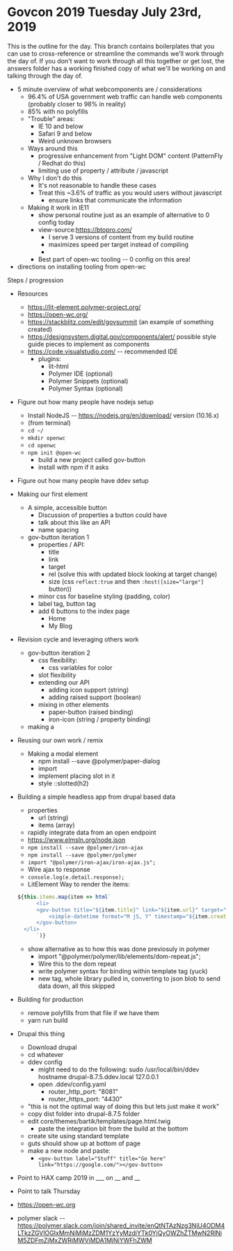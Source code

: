 # Govcon 2019 Tuesday July 23rd, 2019
This is the outline for the day. This branch contains boilerplates that you can use to cross-reference or streamline the commands we'll work through the day of. If you don't want to work through all this together or get lost, the answers folder has a working finished copy of what we'll be working on and talking through the day of.

- 5 minute overview of what webcomponents are / considerations
  - 96.4% of USA government web traffic can handle web components (probably closer to 98% in reality)
  - 85% with no polyfills
  - "Trouble" areas:
    - IE 10 and below
    - Safari 9 and below
    - Weird unknown browsers
  - Ways around this
    - progressive enhancement from "Light DOM" content (PatternFly / Redhat do this)
    - limiting use of property / attribute / javascript
  - Why I don't do this
    - It's not reasonable to handle these cases
    - Treat this ~3.6% of traffic as you would users without javascript
      - ensure links that communicate the information
  - Making it work in IE11
    - show personal routine just as an example of alternative to 0 config today
    - view-source:https://btopro.com/
      - I serve 3 versions of content from my build routine
      - maximizes speed per target instead of compiling
      - <script src="./node_modules/@webcomponents/webcomponentsjs/webcomponents-loader.js"></script>
    - Best part of open-wc tooling -- 0 config on this area!
- directions on installing tooling from open-wc

Steps / progression
- Resources
  - https://lit-element.polymer-project.org/
  - https://open-wc.org/
  - https://stackblitz.com/edit/govsummit (an example of something created)
  - https://designsystem.digital.gov/components/alert/ possible style guide pieces to implement as components
  - https://code.visualstudio.com/ -- recommended IDE
    - plugins:
      - lit-html
      - Polymer IDE (optional)
      - Polymer Snippets (optional)
      - Polymer Syntax (optional)
- Figure out how many people have nodejs setup
  - Install NodeJS -- https://nodejs.org/en/download/ version (10.16.x)
  - (from terminal)
  - `cd ~/`
  - `mkdir openwc`
  - `cd openwc`
  - `npm init @open-wc`
    - build a new project called gov-button
    - install with npm if it asks
- Figure out how many people have ddev setup
- Making our first element
  - A simple, accessible button
    - Discussion of properties a button could have
    - talk about this like an API
    - name spacing
  - gov-button iteration 1
    - properties / API:
      - title
      - link
      - target
      - rel (solve this with updated block looking at target change)
      - size (css `reflect:true` and then `:host([size="large"]` button))
    - minor css for baseline styling (padding, color)
    - label tag, button tag
    - add 6 buttons to the index page
      - Home
      - My Blog
- Revision cycle and leveraging others work
  - gov-button iteration 2
    - css flexibility:
      - css variables for color
    - slot flexibility
    - extending our API
      - adding icon support (string)
      - adding raised support (boolean)
    - mixing in other elements
      - paper-button (raised binding)
      - iron-icon (string / property binding)
  - making a
- Reusing our own work / remix
  - Making a modal element
    - npm install --save @polymer/paper-dialog
    - import
    - implement placing slot in it
    - style ::slotted(h2)
- Building a simple headless app from drupal based data
  - properties
    - url (string)
    - items (array)
  - rapidly integrate data from an open endpoint
  - https://www.elmsln.org/node.json
  - `npm install --save @polymer/iron-ajax`
  - `npm install --save @polymer/polymer`
  - `import "@polymer/iron-ajax/iron-ajax.js";`
  - Wire ajax to response
  - `console.log(e.detail.response);`
  - LitElement Way to render the items:
  ```js
  ${this.items.map(item => html`
        <li>
        <gov-button title="${item.title}" link="${item.url}" target="_blank">
            <simple-datetime format="M jS, Y" timestamp="${item.created}" unix></simple-datetime>
        </gov-button>
    </li>
        `)}
   ```

  - show alternative as to how this was done previosuly in polymer
    - import "@polymer/polymer/lib/elements/dom-repeat.js";
    - Wire this to the dom repeat
    - write polymer syntax for binding within template tag (yuck)
    - new tag, whole library pulled in, converting to json blob to send data down, all this skipped

- Building for production
  - remove polyfills from that file if we have them
  - yarn run build

- Drupal this thing
  - Download drupal
  - cd whatever
  - ddev config
    - might need to do the following:
    sudo /usr/local/bin/ddev hostname drupal-8.7.5.ddev.local 127.0.0.1 
    - open .ddev/config.yaml
      - router_http_port: "8081"
      - router_https_port: "4430"
  - "this is not the optimal way of doing this but lets just make it work"
  - copy dist folder into drupal-8.7.5 folder
  - edit core/themes/bartik/templates/page.html.twig
    - paste the integration bit from the build at the bottom
  - create site using standard template
  - guts should show up at bottom of page
  - make a new node and paste:
    - `<gov-button label="Stuff" title="Go here" link="https://google.com/"></gov-button>`

- Point to HAX camp 2019 in ___ on __ and __
- Point to talk Thursday
- https://open-wc.org
- polymer slack -- https://polymer.slack.com/join/shared_invite/enQtNTAzNzg3NjU4ODM4LTkzZGVlOGIxMmNiMjMzZDM1YzYyMzdiYTk0YjQyOWZhZTMwN2RlNjM5ZDFmZjMxZWRjMWViMDA1MjNiYWFhZWM
